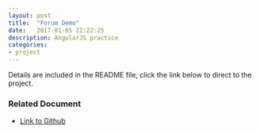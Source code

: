```yaml
---
layout: post
title:  "Forum Demo"
date:   2017-01-05 22:22:25
description: AngularJS practice
categories:
- project
---
```


Details are included in the README file, click the link below to direct to the project.

### Related Document
* [Link to Github](https://github.com/JoeyIsNotCodeMonkey/AngularJS-Demo)
